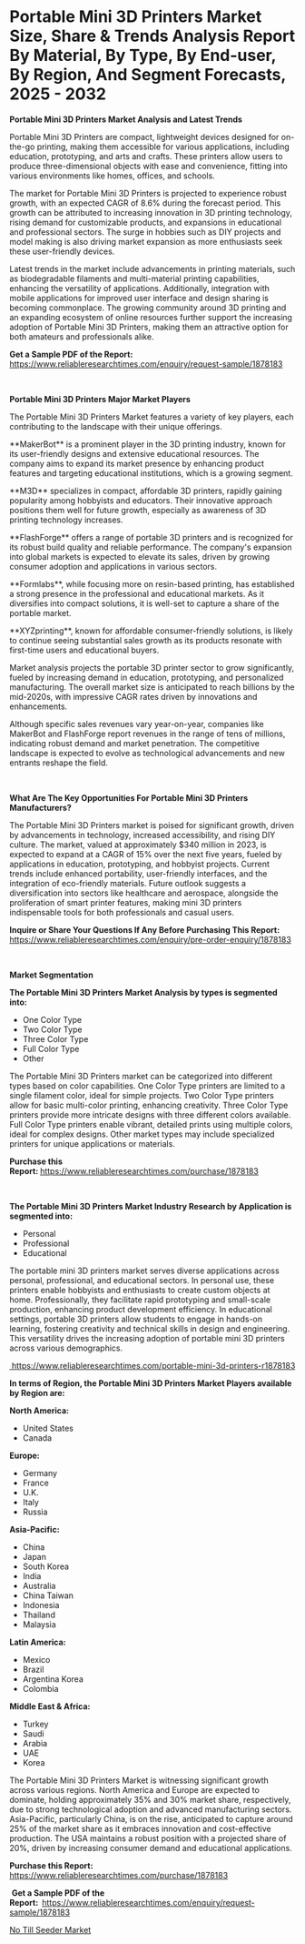 <p><h1>Portable Mini 3D Printers Market Size, Share & Trends Analysis Report By Material, By Type, By End-user, By Region, And Segment Forecasts, 2025 - 2032</h1></p><p><strong>Portable Mini 3D Printers Market Analysis and Latest Trends</strong></p>
<p><p>Portable Mini 3D Printers are compact, lightweight devices designed for on-the-go printing, making them accessible for various applications, including education, prototyping, and arts and crafts. These printers allow users to produce three-dimensional objects with ease and convenience, fitting into various environments like homes, offices, and schools.</p><p>The market for Portable Mini 3D Printers is projected to experience robust growth, with an expected CAGR of 8.6% during the forecast period. This growth can be attributed to increasing innovation in 3D printing technology, rising demand for customizable products, and expansions in educational and professional sectors. The surge in hobbies such as DIY projects and model making is also driving market expansion as more enthusiasts seek these user-friendly devices.</p><p>Latest trends in the market include advancements in printing materials, such as biodegradable filaments and multi-material printing capabilities, enhancing the versatility of applications. Additionally, integration with mobile applications for improved user interface and design sharing is becoming commonplace. The growing community around 3D printing and an expanding ecosystem of online resources further support the increasing adoption of Portable Mini 3D Printers, making them an attractive option for both amateurs and professionals alike.</p></p>
<p><strong>Get a Sample PDF of the Report:&nbsp;</strong> <a href="https://www.reliableresearchtimes.com/enquiry/request-sample/1878183?utm_campaign=2139&utm_medium=2&utm_source=Github&utm_content=ia&utm_term=20022025&utm_id=portable-mini-3d-printers">https://www.reliableresearchtimes.com/enquiry/request-sample/1878183</a></p>
<p>&nbsp;</p>
<p><strong>Portable Mini 3D Printers Major Market Players</strong></p>
<p><p>The Portable Mini 3D Printers Market features a variety of key players, each contributing to the landscape with their unique offerings. </p><p>**MakerBot** is a prominent player in the 3D printing industry, known for its user-friendly designs and extensive educational resources. The company aims to expand its market presence by enhancing product features and targeting educational institutions, which is a growing segment. </p><p>**M3D** specializes in compact, affordable 3D printers, rapidly gaining popularity among hobbyists and educators. Their innovative approach positions them well for future growth, especially as awareness of 3D printing technology increases.</p><p>**FlashForge** offers a range of portable 3D printers and is recognized for its robust build quality and reliable performance. The company's expansion into global markets is expected to elevate its sales, driven by growing consumer adoption and applications in various sectors.</p><p>**Formlabs**, while focusing more on resin-based printing, has established a strong presence in the professional and educational markets. As it diversifies into compact solutions, it is well-set to capture a share of the portable market.</p><p>**XYZprinting**, known for affordable consumer-friendly solutions, is likely to continue seeing substantial sales growth as its products resonate with first-time users and educational buyers.</p><p>Market analysis projects the portable 3D printer sector to grow significantly, fueled by increasing demand in education, prototyping, and personalized manufacturing. The overall market size is anticipated to reach billions by the mid-2020s, with impressive CAGR rates driven by innovations and enhancements.</p><p>Although specific sales revenues vary year-on-year, companies like MakerBot and FlashForge report revenues in the range of tens of millions, indicating robust demand and market penetration. The competitive landscape is expected to evolve as technological advancements and new entrants reshape the field.</p></p>
<p>&nbsp;</p>
<p><strong>What Are The Key Opportunities For Portable Mini 3D Printers Manufacturers?</strong></p>
<p><p>The Portable Mini 3D Printers market is poised for significant growth, driven by advancements in technology, increased accessibility, and rising DIY culture. The market, valued at approximately $340 million in 2023, is expected to expand at a CAGR of 15% over the next five years, fueled by applications in education, prototyping, and hobbyist projects. Current trends include enhanced portability, user-friendly interfaces, and the integration of eco-friendly materials. Future outlook suggests a diversification into sectors like healthcare and aerospace, alongside the proliferation of smart printer features, making mini 3D printers indispensable tools for both professionals and casual users.</p></p>
<p><strong>Inquire or Share Your Questions If Any Before Purchasing This Report:</strong> <a href="https://www.reliableresearchtimes.com/enquiry/pre-order-enquiry/1878183?utm_campaign=2139&utm_medium=2&utm_source=Github&utm_content=ia&utm_term=20022025&utm_id=portable-mini-3d-printers">https://www.reliableresearchtimes.com/enquiry/pre-order-enquiry/1878183</a></p>
<p>&nbsp;</p>
<p><strong>Market Segmentation</strong></p>
<p><strong>The Portable Mini 3D Printers Market Analysis by types is segmented into:</strong></p>
<p><ul><li>One Color Type</li><li>Two Color Type</li><li>Three Color Type</li><li>Full Color Type</li><li>Other</li></ul></p>
<p><p>The Portable Mini 3D Printers market can be categorized into different types based on color capabilities. One Color Type printers are limited to a single filament color, ideal for simple projects. Two Color Type printers allow for basic multi-color printing, enhancing creativity. Three Color Type printers provide more intricate designs with three different colors available. Full Color Type printers enable vibrant, detailed prints using multiple colors, ideal for complex designs. Other market types may include specialized printers for unique applications or materials.</p></p>
<p><strong>Purchase this Report:&nbsp;</strong><a href="https://www.reliableresearchtimes.com/purchase/1878183?utm_campaign=2139&utm_medium=2&utm_source=Github&utm_content=ia&utm_term=20022025&utm_id=portable-mini-3d-printers">https://www.reliableresearchtimes.com/purchase/1878183</a></p>
<p>&nbsp;</p>
<p><strong>The Portable Mini 3D Printers Market Industry Research by Application is segmented into:</strong></p>
<p><ul><li>Personal</li><li>Professional</li><li>Educational</li></ul></p>
<p><p>The portable mini 3D printers market serves diverse applications across personal, professional, and educational sectors. In personal use, these printers enable hobbyists and enthusiasts to create custom objects at home. Professionally, they facilitate rapid prototyping and small-scale production, enhancing product development efficiency. In educational settings, portable 3D printers allow students to engage in hands-on learning, fostering creativity and technical skills in design and engineering. This versatility drives the increasing adoption of portable mini 3D printers across various demographics.</p></p>
<p><a href="https://www.reliableresearchtimes.com/portable-mini-3d-printers-r1878183?utm_campaign=2139&utm_medium=2&utm_source=Github&utm_content=ia&utm_term=20022025&utm_id=portable-mini-3d-printers">&nbsp;https://www.reliableresearchtimes.com/portable-mini-3d-printers-r1878183</a></p>
<p><strong>In terms of Region, the Portable Mini 3D Printers Market Players available by Region are:</strong></p>
<p>
    <p> <strong> North America: </strong>
        <ul>
            <li>United States</li>
            <li>Canada</li>
        </ul>
        </p> 
    <p> <strong> Europe: </strong>
        <ul>
            <li>Germany</li>
            <li>France</li>
            <li>U.K.</li>
            <li>Italy</li>
            <li>Russia</li>
        </ul>
        </p> 
    <p> <strong> Asia-Pacific: </strong>
        <ul>
            <li>China</li>
            <li>Japan</li>
            <li>South Korea</li>
            <li>India</li>
            <li>Australia</li>
            <li>China Taiwan</li>
            <li>Indonesia</li>
            <li>Thailand</li>
            <li>Malaysia</li>
        </ul>
        </p> 
    <p> <strong> Latin America: </strong>
        <ul>
            <li>Mexico</li>
            <li>Brazil</li>
            <li>Argentina Korea</li>
            <li>Colombia</li>
        </ul>
        </p> 
    <p> <strong> Middle East & Africa: </strong>
        <ul>
            <li>Turkey</li>
            <li>Saudi</li>
            <li>Arabia</li>
            <li>UAE</li>
            <li>Korea</li>
        </ul>
    </p>
    </p>
<p><p>The Portable Mini 3D Printers Market is witnessing significant growth across various regions. North America and Europe are expected to dominate, holding approximately 35% and 30% market share, respectively, due to strong technological adoption and advanced manufacturing sectors. Asia-Pacific, particularly China, is on the rise, anticipated to capture around 25% of the market share as it embraces innovation and cost-effective production. The USA maintains a robust position with a projected share of 20%, driven by increasing consumer demand and educational applications.</p></p>
<p><strong>Purchase this Report: </strong><a href="https://www.reliableresearchtimes.com/purchase/1878183?utm_campaign=2139&utm_medium=2&utm_source=Github&utm_content=ia&utm_term=20022025&utm_id=portable-mini-3d-printers">https://www.reliableresearchtimes.com/purchase/1878183</a></p>
<p>&nbsp;<strong>Get a Sample PDF of the Report:&nbsp;&nbsp;</strong><a href="https://www.reliableresearchtimes.com/enquiry/request-sample/1878183?utm_campaign=2139&utm_medium=2&utm_source=Github&utm_content=ia&utm_term=20022025&utm_id=portable-mini-3d-printers">https://www.reliableresearchtimes.com/enquiry/request-sample/1878183</a></p>
<p><strong></strong></p>
<p><p><a href="https://github.com/petbigbeepjn/Market-Research-Report-List-1/blob/main/no-till-seeder-market.md?utm_campaign=2139&utm_medium=2&utm_source=Github&utm_content=ia&utm_term=20022025&utm_id=portable-mini-3d-printers">No Till Seeder Market</a></p></p>